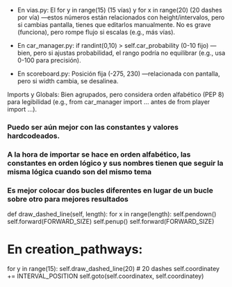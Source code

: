 - En vias.py: El for y in range(15) (15 vías) y for x in range(20) (20 dashes por vía) —estos números están relacionados con height/intervalos, pero si cambias pantalla, tienes que editarlos manualmente. No es grave (funciona), pero rompe flujo si escalas (e.g., más vías).

- En car_manager.py: if randint(0,10) > self.car_probability (0-10 fijo) —bien, pero si ajustas probabilidad, el rango podría no equilibrar (e.g., usa 0-100 para precisión).

- En scoreboard.py: Posición fija (-275, 230) —relacionada con pantalla, pero si width cambia, se desalinea.


Imports y Globals: Bien agrupados, pero considera orden alfabético (PEP 8) para legibilidad (e.g., from car_manager import ... antes de from player import ...).


### Puedo ser aún mejor con las constantes y valores hardcodeados.
### A la hora de importar se hace en orden alfabético, las constantes en orden lógico y sus nombres tienen que seguir la misma lógica cuando son del mismo tema

### Es mejor colocar dos bucles diferentes en lugar de un bucle sobre otro para mejores resultados
def draw_dashed_line(self, length):
    for x in range(length):
        self.pendown()
        self.forward(FORWARD_SIZE)
        self.penup()
        self.forward(FORWARD_SIZE)

# En creation_pathways:
for y in range(15):
    self.draw_dashed_line(20)  # 20 dashes
    self.coordinatey += INTERVAL_POSITION
    self.goto(self.coordinatex, self.coordinatey)